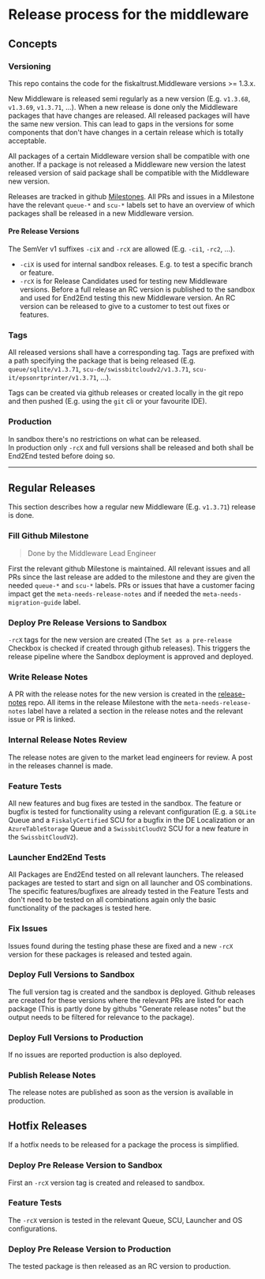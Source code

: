 # Release process for the middleware

## Concepts

### Versioning

This repo contains the code for the fiskaltrust.Middleware versions >= 1.3.x.

New Middleware is released semi regularly as a new version (E.g. `v1.3.68`, `v1.3.69`, `v1.3.71`, ...). 
When a new release is done only the Middleware packages that have changes are released. 
All released packages will have the same new version. 
This can lead to gaps in the versions for some components that don't have changes in a certain release which is totally acceptable.

All packages of a certain Middleware version shall be compatible with one another. 
If a package is not released a Middleware new version the latest released version of said package shall be compatible with the Middleware new version.

Releases are tracked in github [Milestones](https://github.com/fiskaltrust/middleware/milestones). 
All PRs and issues in a Milestone have the relevant `queue-*` and `scu-*` labels set to have an overview of which packages shall be released in a new Middleware version.

#### Pre Release Versions

The SemVer v1 suffixes `-ciX` and `-rcX` are allowed (E.g. `-ci1`, `-rc2`, ...).

- `-ciX` is used for internal sandbox releases. E.g. to test a specific branch or feature.
- `-rcX` is for Release Candidates used for testing new Middleware versions.
  Before a full release an RC version is published to the sandbox and used for End2End testing this new Middleware version.
  An RC version can be released to give to a customer to test out fixes or features.

### Tags

All released versions shall have a corresponding tag. 
Tags are prefixed with a path specifying the package that is being released (E.g. `queue/sqlite/v1.3.71`, `scu-de/swissbitcloudv2/v1.3.71`, `scu-it/epsonrtprinter/v1.3.71`, ...).

Tags can be created via github releases or created locally in the git repo and then pushed (E.g. using the `git` cli or your favourite IDE). 

### Production

In sandbox there's no restrictions on what can be released.  
In production only `-rcX` and full versions shall be released and both shall be End2End tested before doing so.

---

## Regular Releases 

This section describes how a regular new Middleware (E.g. `v1.3.71`) release is done.

### Fill Github Milestone
> Done by the Middleware Lead Engineer

First the relevant github Milestone is maintained. 
All relevant issues and all PRs since the last release are added to the milestone and they are given the needed `queue-*` and `scu-*` labels. 
PRs or issues that have a customer facing impact get the `meta-needs-release-notes` and if needed the `meta-needs-migration-guide` label.

### Deploy Pre Release Versions to Sandbox

`-rcX` tags for the new version are created (The `Set as a pre-release` Checkbox is checked if created through github releases). 
This triggers the release pipeline where the Sandbox deployment is approved and deployed.

### Write Release Notes

A PR with the release notes for the new version is created in the [release-notes](https://github.com/fiskaltrust/release-notes) repo. 
All items in the release Milestone with the `meta-needs-release-notes` label have a related a section in the release notes and the relevant issue or PR is linked. 

### Internal Release Notes Review

The release notes are given to the market lead engineers for review. 
A post in the releases channel is made.

### Feature Tests

All new features and bug fixes are tested in the sandbox.
The feature or bugfix is tested for functionality using a relevant configuration (E.g. a `SQLite` Queue and a `FiskalyCertified` SCU for a bugfix in the DE Localization or an `AzureTableStorage` Queue and a `SwissbitCloudV2` SCU for a new feature in the `SwissbitCloudV2`).

### Launcher End2End Tests

All Packages are End2End tested on all relevant launchers.
The released packages are tested to start and sign on all launcher and OS combinations.
The specific features/bugfixes are already tested in the Feature Tests and don't need to be tested on all combinations again only the basic functionality of the packages is tested here.

### Fix Issues

Issues found during the testing phase these are fixed and a new `-rcX` version for these packages is released and tested again.

### Deploy Full Versions to Sandbox

The full version tag is created and the sandbox is deployed.
Github releases are created for these versions where the relevant PRs are listed for each package (This is partly done by githubs "Generate release notes" but the output needs to be filtered for relevance to the package).

### Deploy Full Versions to Production

If no issues are reported production is also deployed.

### Publish Release Notes

The release notes are published as soon as the version is available in production.

## Hotfix Releases

If a hotfix needs to be released for a package the process is simplified.

### Deploy Pre Release Version to Sandbox

First an `-rcX` version tag is created and released to sandbox.

### Feature Tests

The `-rcX` version is tested in the relevant Queue, SCU, Launcher and OS configurations.

### Deploy Pre Release Version to Production

The tested package is then released as an RC version to production.
